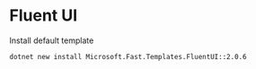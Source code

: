 # Fluent UI
Install default template
```
dotnet new install Microsoft.Fast.Templates.FluentUI::2.0.6
```
